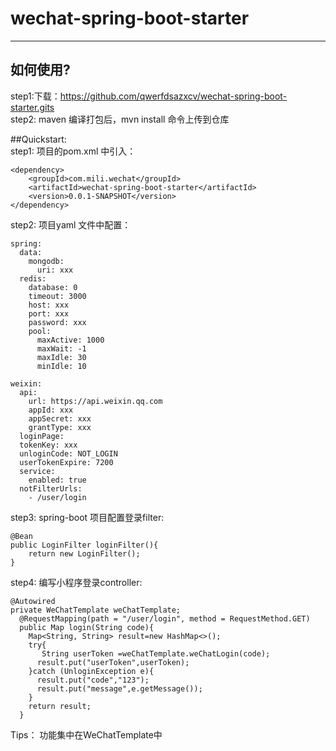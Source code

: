 # wechat-spring-boot-starter

***
## 如何使用?
step1:下载：https://github.com/qwerfdsazxcv/wechat-spring-boot-starter.gits   
step2: maven 编译打包后，mvn install 命令上传到仓库


##Quickstart:   
step1: 项目的pom.xml 中引入： 

    <dependency>
        <groupId>com.mili.wechat</groupId>
        <artifactId>wechat-spring-boot-starter</artifactId>
        <version>0.0.1-SNAPSHOT</version>
    </dependency>

step2: 项目yaml 文件中配置：

    spring:
      data:
        mongodb:
          uri: xxx
      redis:
        database: 0
        timeout: 3000
        host: xxx
        port: xxx
        password: xxx
        pool:
          maxActive: 1000
          maxWait: -1
          maxIdle: 30
          minIdle: 10

    weixin:
      api:
        url: https://api.weixin.qq.com
        appId: xxx
        appSecret: xxx
        grantType: xxx
      loginPage:
      tokenKey: xxx
      unloginCode: NOT_LOGIN
      userTokenExpire: 7200
      service:
        enabled: true
      notFilterUrls:
        - /user/login

step3: spring-boot 项目配置登录filter:  
    
    @Bean   
    public LoginFilter loginFilter(){
		return new LoginFilter();
	}
    
step4: 编写小程序登录controller:

    @Autowired   
    private WeChatTemplate weChatTemplate;  
      @RequestMapping(path = "/user/login", method = RequestMethod.GET)
      public Map login(String code){
        Map<String, String> result=new HashMap<>();
        try{
           String userToken =weChatTemplate.weChatLogin(code);
          result.put("userToken",userToken);
        }catch (UnloginException e){
          result.put("code","123");
          result.put("message",e.getMessage());
        }
        return result;
      }
Tips：
功能集中在WeChatTemplate中
